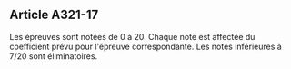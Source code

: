 Article A321-17
----
Les épreuves sont notées de 0 à 20. Chaque note est affectée du coefficient
prévu pour l'épreuve correspondante. Les notes inférieures à 7/20 sont
éliminatoires.
